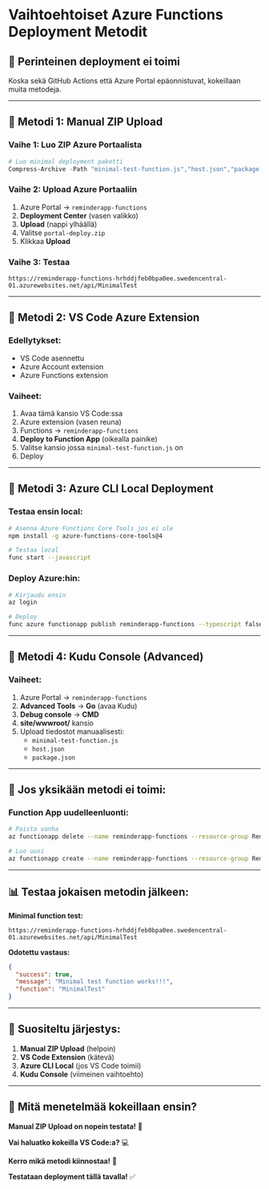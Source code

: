 # Vaihtoehtoiset Azure Functions Deployment Metodit

## 🚨 **Perinteinen deployment ei toimi**

Koska sekä GitHub Actions että Azure Portal epäonnistuvat, kokeillaan muita metodeja.

---

## 🔧 **Metodi 1: Manual ZIP Upload**

### **Vaihe 1: Luo ZIP Azure Portaalista**
```powershell
# Luo minimal deployment paketti
Compress-Archive -Path "minimal-test-function.js","host.json","package.json","package-lock.json" -DestinationPath "portal-deploy.zip" -Force
```

### **Vaihe 2: Upload Azure Portaaliin**
1. Azure Portal → `reminderapp-functions`
2. **Deployment Center** (vasen valikko)
3. **Upload** (nappi ylhäällä)
4. Valitse `portal-deploy.zip`
5. Klikkaa **Upload**

### **Vaihe 3: Testaa**
```
https://reminderapp-functions-hrhddjfeb0bpa0ee.swedencentral-01.azurewebsites.net/api/MinimalTest
```

---

## 🔧 **Metodi 2: VS Code Azure Extension**

### **Edellytykset:**
- VS Code asennettu
- Azure Account extension
- Azure Functions extension

### **Vaiheet:**
1. Avaa tämä kansio VS Code:ssa
2. Azure extension (vasen reuna)
3. Functions → `reminderapp-functions`
4. **Deploy to Function App** (oikealla painike)
5. Valitse kansio jossa `minimal-test-function.js` on
6. Deploy

---

## 🔧 **Metodi 3: Azure CLI Local Deployment**

### **Testaa ensin local:**
```bash
# Asenna Azure Functions Core Tools jos ei ole
npm install -g azure-functions-core-tools@4

# Testaa local
func start --javascript
```

### **Deploy Azure:hin:**
```bash
# Kirjaudu ensin
az login

# Deploy
func azure functionapp publish reminderapp-functions --typescript false
```

---

## 🔧  **Metodi 4: Kudu Console (Advanced)**

### **Vaiheet:**
1. Azure Portal → `reminderapp-functions`
2. **Advanced Tools** → **Go** (avaa Kudu)
3. **Debug console** → **CMD**
4. **site/wwwroot/** kansio
5. Upload tiedostot manuaalisesti:
   - `minimal-test-function.js`
   - `host.json`
   - `package.json`

---

## 🎯 **Jos yksikään metodi ei toimi:**

### **Function App uudelleenluonti:**
```bash
# Poista vanha
az functionapp delete --name reminderapp-functions --resource-group ReminderApp_RG

# Luo uusi
az functionapp create --name reminderapp-functions --resource-group ReminderApp_RG --consumption-plan-location "Sweden Central" --runtime node --runtime-version 20 --functions-version 4 --storage-account reminderappstorage123
```

---

## 📊 **Testaa jokaisen metodin jälkeen:**

**Minimal function test:**
```
https://reminderapp-functions-hrhddjfeb0bpa0ee.swedencentral-01.azurewebsites.net/api/MinimalTest
```

**Odotettu vastaus:**
```json
{
  "success": true,
  "message": "Minimal test function works!!!",
  "function": "MinimalTest"
}
```

---

## 🚀 **Suositeltu järjestys:**

1. **Manual ZIP Upload** (helpoin)
2. **VS Code Extension** (kätevä)
3. **Azure CLI Local** (jos VS Code toimii)
4. **Kudu Console** (viimeinen vaihtoehto)

---

## 📱 **Mitä menetelmää kokeillaan ensin?**

**Manual ZIP Upload on nopein testata!** 🤔

**Vai haluatko kokeilla VS Code:a?** 💻

**Kerro mikä metodi kiinnostaa!** 🎯

**Testataan deployment tällä tavalla!** ✅











